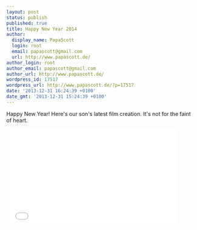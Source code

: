 ```yaml
---
layout: post
status: publish
published: true
title: Happy New Year 2014
author:
  display_name: PapaScott
  login: root
  email: papascott@gmail.com
  url: http://www.papascott.de/
author_login: root
author_email: papascott@gmail.com
author_url: http://www.papascott.de/
wordpress_id: 17517
wordpress_url: http://www.papascott.de/?p=17517
date: '2013-12-31 16:24:39 +0100'
date_gmt: '2013-12-31 15:24:39 +0100'
---
```

<p>Happy New Year! Here's our son's latest film creation. It's not for the faint of heart.</p>
<p><iframe width="450" height="253" src="//www.youtube-nocookie.com/embed/u39IyQpQIbI?rel=0" frameborder="0" allowfullscreen></iframe></p>
